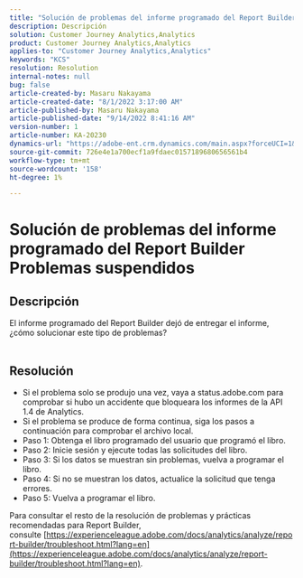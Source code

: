 ```yaml
---
title: "Solución de problemas del informe programado del Report Builder con problemas suspendidos"
description: Descripción
solution: Customer Journey Analytics,Analytics
product: Customer Journey Analytics,Analytics
applies-to: "Customer Journey Analytics,Analytics"
keywords: "KCS"
resolution: Resolution
internal-notes: null
bug: false
article-created-by: Masaru Nakayama
article-created-date: "8/1/2022 3:17:00 AM"
article-published-by: Masaru Nakayama
article-published-date: "9/14/2022 8:41:16 AM"
version-number: 1
article-number: KA-20230
dynamics-url: "https://adobe-ent.crm.dynamics.com/main.aspx?forceUCI=1&pagetype=entityrecord&etn=knowledgearticle&id=bd999166-4811-ed11-b83d-00224808629f"
source-git-commit: 726e4e1a700ecf1a9fdaec0157189680656561b4
workflow-type: tm+mt
source-wordcount: '158'
ht-degree: 1%

---
```


# Solución de problemas del informe programado del Report Builder Problemas suspendidos

## Descripción

El informe programado del Report Builder dejó de entregar el informe, ¿cómo solucionar este tipo de problemas?
<br> 

## Resolución


- Si el problema solo se produjo una vez, vaya a status.adobe.com para comprobar si hubo un accidente que bloqueara los informes de la API 1.4 de Analytics.
- Si el problema se produce de forma continua, siga los pasos a continuación para comprobar el archivo local.
- Paso 1: Obtenga el libro programado del usuario que programó el libro.
- Paso 2: Inicie sesión y ejecute todas las solicitudes del libro.
- Paso 3: Si los datos se muestran sin problemas, vuelva a programar el libro.
- Paso 4: Si no se muestran los datos, actualice la solicitud que tenga errores.
- Paso 5: Vuelva a programar el libro.


Para consultar el resto de la resolución de problemas y prácticas recomendadas para Report Builder, consulte [https://experienceleague.adobe.com/docs/analytics/analyze/report-builder/troubleshoot.html?lang=en](https://experienceleague.adobe.com/docs/analytics/analyze/report-builder/troubleshoot.html?lang=en).
